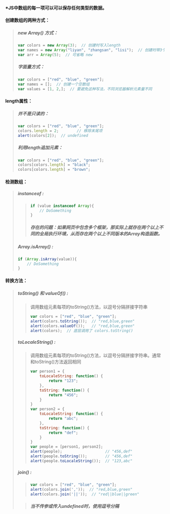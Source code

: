 #### \*JS中数组的每一项可以可以保存任何类型的数据。

#### 创建数组的两种方式：

> ##### new Array\(\) 方式：
>
> ```js
> var colors = new Array(3);  // 创建时写入length
> var names = new Array("liyan", "zhangsan", "lisi");  // 创建时带3个元素
> var arr = Array(5);  // 可省略 new
> ```
>
> ##### 字面量方式：
>
> ```js
> var colors = ["red", "blue", "green"];
> var names = [];  // 创建一个空数组
> var values = [1, 2,];  // 要避免这种写法，不同浏览器解析元素量不同
> ```

#### length属性：

> ##### 并不是只读的：
>
> ```js
> var colors = ["red", "blue", "green"];
> colors.length = 2;        // 移除末尾项
> alert(colors[2]);  // undefined
> ```
>
> ##### 利用length追加元素：
>
> ```js
> var colors = ["red", "blue", "green"];
> colors[colors.length] = "black";
> colors[colors.length] = "brown";
> ```

#### 检测数组：

> ##### instanceof :
>
> > ```js
> > if (value instanceof Array){
> >     // DoSomething
> > }
> > ```
> >
> > ##### 存在的问题：如果网页中包含多个框架，那实际上就存在两个以上不同的全局执行环境，从而存在两个以上不同版本的Array构造函数。
>
> ##### Array.isArray\(\) :
>
> ```js
> if (Array.isArray(value)){
>     // DoSomething
> }
> ```

#### 转换方法：

> ##### toString\(\) 和 valueOf\(\) :
>
> > 调用数组元素每项的toString\(\)方法，以逗号分隔拼接字符串
> >
> > ```js
> > var colors = ["red", "blue", "green"];
> > alert(colors.toString());  // "red,blue,green"
> > alert(colors.valueOf());   // "red,blue,green"
> > alert(colors);  // 底层调用了 colors.toString()
> > ```
>
> ##### toLocaleString\(\) :
>
> > 调用数组元素每项的toString\(\)方法，以逗号分隔拼接字符串。通常和toString\(\)方法返回相同
> >
> > ```js
> > var person1 = {
> >     toLocaleString: function() {
> >         return "123";
> >     },
> >     toString: function() {
> >         return "456";    
> >     }
> > }
> > var person2 = {
> >     toLocaleString: function() {
> >         return "abc";
> >     },
> >     toString: function() {
> >         return "def";    
> >     }
> > }
> > var people = [person1, person2];
> > alert(people);                   // "456,def"
> > alert(people.toString());        // "456,def"
> > alert(people.toLocaleString());  // "123,abc"
> > ```
>
> ##### join\(\) :
>
> > ```js
> > var colors = ["red", "blue", "green"];
> > alert(colors.join(','));  // "red,blue,green"
> > alert(colors.join('||'));  // "red||blue||green"
> > ```
>
> > ##### 当不传参或传入undefined时，使用逗号分隔







